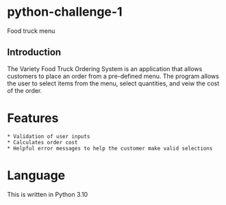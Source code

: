 # python-challenge-1
Food truck menu
## Introduction
The Variety Food Truck Ordering System is an application that allows customers to place an order from a pre-defined menu. The program allows the user to select items from the menu, select quantities, and veiw the cost of the order.

# Features
    * Validation of user inputs
    * Calculates order cost
    * Helpful error messages to help the customer make valid selections

# Language
This is written in Python 3.10